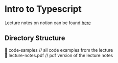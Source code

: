 # Intro to Typescript
Lecture notes on notion can be found [here](https://www.notion.so/Intro-to-Typescript-224d02d1349b47689a405843ebfda60c)
## Directory Structure
📁 code-samples // all code examples from the lecture \
📄 lecture-notes.pdf // pdf version of the lecture notes